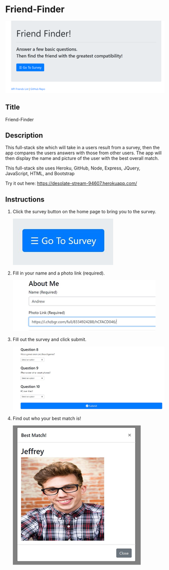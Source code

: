# Friend-Finder

![FriendFinder](images/friends.PNG)

## Title
Friend-Finder

## Description

This full-stack site which will take in a users result from a survey, then the app compares the users answers with those from other      users. The app will then display the name and picture of the user with the best overall match.

This full-stack site uses Heroku, GitHub, Node, Express, JQuery, JavaScript, HTML, and Bootstrap

Try it out here: https://desolate-stream-94607.herokuapp.com/

## Instructions

1. Click the survey button on the home page to bring you to the survey.

    ![Survey_Button](images/1.png)

2. Fill in your name and a photo link (required).

    ![About_Me](images/2.png)

3. Fill out the survey and click submit.

    ![Submit_Button](images/3.png)

4. Find out who your best match is!

    ![Match](images/4.png)
